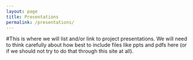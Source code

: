 ```yaml
---
layout: page
title: Presentations
permalink: /presentations/
---
```


#This is where we will list and/or link to project presentations. We will need to think carefully about how best to include files like ppts and pdfs here (or if we should not try to do that through this site at all).
